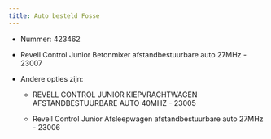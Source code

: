 ```yaml
---
title: Auto besteld Fosse
---
```


- Nummer: 423462  

- Revell Control Junior Betonmixer afstandbestuurbare auto 27MHz - 23007

- Andere opties zijn:
	 - REVELL CONTROL JUNIOR KIEPVRACHTWAGEN AFSTANDBESTUURBARE AUTO 40MHZ - 23005

	 - Revell Control Junior Afsleepwagen afstandbestuurbare auto 27MHz - 23006
